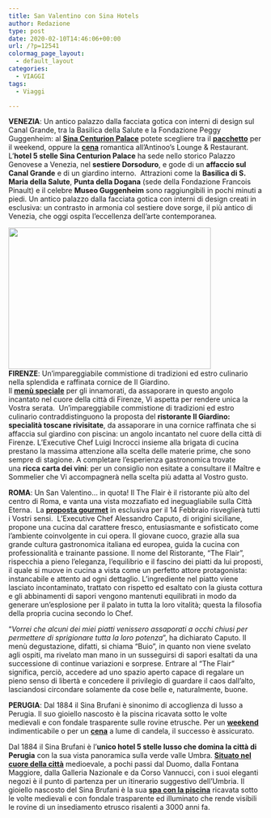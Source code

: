 ```yaml
---
title: San Valentino con Sina Hotels
author: Redazione
type: post
date: 2020-02-10T14:46:06+00:00
url: /?p=12541
colormag_page_layout:
  - default_layout
categories:
  - VIAGGI
tags:
  - Viaggi

---
```

**VENEZIA**: Un antico palazzo dalla facciata gotica con interni di design sul Canal Grande, tra la Basilica della Salute e la Fondazione Peggy Guggenheim: al **<a href="https://sina.musvc3.net/e/t?q=6%3dDb7VF%26H%3d1%26G%3d0c8%26H%3d8Z4ZBc%26u%3dAzPpL_xwSs_97_rtYv_29_xwSs_8BwP3.OiGgDoMkHs.6uI_rtYv_29oP_rtYv_29n_NQvV_XfLoJa-6kJtNxEoG4g7a-v7l4iA-v8tAzBg_NQvV_Xf%267%3dsQsOiY.n8z%26Es%3dT9f3" target="_blank" rel="noopener">Sina Centurion Palace</a>** potete scegliere tra il <a href="https://sina.musvc3.net/e/t?q=7%3dNbGWP%26H%3dA%26H%3dJcH%26I%3dHZDaLc%265%3dB0PzM_8wct_I7_2uiv_B0_8wct_HB7QC.8v59Px99OlI5GsHw.9yG_8wct_HB299A2PqPsI4O_2uiv_B067m7xA4Ny.D4G2_Nawf_YpCt_L2ItK4N5_OoF_8wct_I0AVJ_Nawf_XFCt_7v6uNqI_8wct_I0BUMc_2uiv_BZt9_2uiv_C8GdFWJ_Nawf_XFCt_O4C2A_2uiv_C8GbAbN_Nawf_XFFyJqOq_ExN_8wct_I0sNq_Nawf_XF_Aq_Nawf_YnV.GXBXObHcO.eDdIaBXJW.A5q7kYNfCUGZJU-GZIcKdEYOb.AYNfCUGZJU%26t%3dI5MB9C.HuP%26sM%3dGYJW" target="_blank" rel="noopener"><strong>pacchetto</strong></a> per il weekend, oppure la **<a href="https://sina.musvc3.net/e/t?q=3%3dQXDSS%26D%3d8%26D%3dMYE%26E%3dKVAWOY%262%3d8CLwI_AsZp_L3_yqlr_96_AsZp_K84MF.KpDt0vJxDz.38E_yqlr_96tKz5CK_yqlr_96DHsEt6z_HjuW_RyolDD1t3h_JXsi_Tm3xF_yqlr_96TF197Gv-mxF2-stF-c157uJ2Fv.Fw8%26k%3dCDK33L.FlJ%262K%3d8SSU" target="_blank" rel="noopener">cena</a>** romantica all&#8217;Antinoo&#8217;s Lounge & Restaurant.  L&#8217;**hotel 5 stelle Sina Centurion Palace** ha sede nello storico Palazzo Genovese a Venezia, nel **sestiere Dorsoduro**, e gode di un **affaccio sul Canal Grande** e di un giardino interno.  Attrazioni come la **Basilica di S. Maria della Salute**, **Punta della Dogana** (sede della Fondazione Francois Pinault) e il celebre **Museo Guggenheim** sono raggiungibili in pochi minuti a piedi. Un antico palazzo dalla facciata gotica con interni di design creati in esclusiva: un contrasto in armonia col sestiere dove sorge, il più antico di Venezia, che oggi ospita l’eccellenza dell’arte contemporanea.

**<img decoding="async" loading="lazy" class="alignleft wp-image-12542" src="https://progressonline.it/wp-content/uploads/2020/02/hotel-300x209.jpg" alt="" width="400" height="279" />FIRENZE**: Un&#8217;impareggiabile commistione di tradizioni ed estro culinario nella splendida e raffinata cornice de Il Giardino.  
Il <a href="https://sina.musvc3.net/e/t?q=4%3dTVBTV%26B%3d6%26E%3dPWC%26F%3dNT9XRW%26z%3d9FJuJ_DqXq_O1_wrop_77_DqXq_N62NI.InEw8tK1Bx.4AC_wrop_77wIx6FI_wrop_77GFqFw4x_ImsU_S2mjEG2w1f_HVtl_Rk9HC_wrop_77eB-L0wHi00E_wrop_77i5sL-o-vfC1Dy00E-7aNZ-NC-c9fIz9sF.B4k%265%3d9KxMyS.s6F%269x%3dROZ8" target="_blank" rel="noopener"><strong>menù speciale</strong></a> per gli innamorati, da assaporare in questo angolo incantato nel cuore della città di Firenze, Vi aspetta per rendere unica la Vostra serata.  Un&#8217;impareggiabile commistione di tradizioni ed estro culinario contraddistinguono la proposta del **ristorante Il Giardino: specialità toscane rivisitate**, da assaporare in una cornice raffinata che si affaccia sul giardino con piscina: un angolo incantato nel cuore della città di Firenze. L’Executive Chef Luigi Incrocci insieme alla brigata di cucina prestano la massima attenzione alla scelta delle materie prime, che sono sempre di stagione. A completare l’esperienza gastronomica trovate una **ricca carta dei vini**: per un consiglio non esitate a consultare il Maître e Sommelier che Vi accompagnerà nella scelta più adatta al Vostro gusto.

**ROMA**: Un San Valentino&#8230; in quota! Il The Flair è il ristorante più alto del centro di Roma, e vanta una vista mozzafiato ed ineguagliabile sulla Città Eterna.  La [**proposta gourmet**][1] in esclusiva per il 14 Febbraio risveglierà tutti i Vostri sensi.  L’Executive Chef Alessandro Caputo, di origini siciliane, propone una cucina dal carattere fresco, entusiasmante e sofisticato come l’ambiente coinvolgente in cui opera. Il giovane cuoco, grazie alla sua grande cultura gastronomica italiana ed europea, guida la cucina con professionalità e trainante passione. Il nome del Ristorante, “The Flair”, rispecchia a pieno l’eleganza, l’equilibrio e il fascino dei piatti da lui proposti, il quale si muove in cucina a vista come un perfetto attore protagonista: instancabile e attento ad ogni dettaglio. L’ingrediente nel piatto viene lasciato incontaminato, trattato con rispetto ed esaltato con la giusta cottura e gli abbinamenti di sapori vengono mantenuti equilibrati in modo da generare un’esplosione per il palato in tutta la loro vitalità; questa la filosofia della propria cucina secondo lo Chef.

“_Vorrei che alcuni dei miei piatti venissero assaporati a occhi chiusi per permettere di sprigionare tutta la loro potenza_”, ha dichiarato Caputo. Il menù degustazione, difatti, si chiama “Buio”, in quanto non viene svelato agli ospiti, ma rivelato man mano in un susseguirsi di sapori esaltati da una successione di continue variazioni e sorprese. Entrare al “The Flair” significa, perciò, accedere ad uno spazio aperto capace di regalare un pieno senso di libertà e concedere il privilegio di guardare il caos dall’alto, lasciandosi circondare solamente da cose belle e, naturalmente, buone.

**PERUGIA**: Dal 1884 il Sina Brufani è sinonimo di accoglienza di lusso a Perugia. Il suo gioiello nascosto è la piscina ricavata sotto le volte medievali e con fondale trasparente sulle rovine etrusche. Per un **<a href="https://sina.musvc3.net/e/t?q=5%3dAcUUC%26I%3dO%26F%3d7dV%26G%3d5aRY9d%26I%3d0wQDK_uxqr_68_FsVw_P8_uxqr_5CKOz.903vQB7vPzGrH7Fj.0CE_uxqr_5CF7vBFNdQ7GqP_FsVw_P8s815kBHLl.EHEo_OouS_Z4Ag_MFGgLHLr_P3D_uxqr_6AOY7_OouS_YTAg_804hO5G_uxqr_6APb7_OouS_YT6f_OouS_Z2aBf_FsVw_PXlA_GLlI3_JTzn_UgXTSAd_FsVw_PXoFB9x8_7Fw_OouS_Z2Aw8_FsVw_PX_j8_FsVw_Q65.dTZ5gPW6.fRb6bPV7X.OWAgQ3d8yS4aXS-4aWa8eSWBc.OWAgQS4aXS%26g%3dJIKy0Q.FhQ%267K%3d4ZXU" target="_blank" rel="noopener">weekend</a>** indimenticabile o per un **<a href="https://sina.musvc3.net/e/t?q=A%3dIbMaK%26H%3dG%26L%3dEcN%26M%3dCZJeGc%26A%3dF5P6Q_3wix_D7_8ydv_HD_3wix_CBCU8.OyLlD5RpH9.AzI_8ydv_HDlO9C5O_8ydv_HD6L2Ml09_Pbyf_ZqsuL69l7q_Ng1a_Xv03Q_8ydv_HDNK2JtJ9_Pbyf_ZFXP1lJ_8ydv_HcCfl9wA4RtJ5_Pbyf_ZFXPZKXP.NoB%26t%3dK6OBAD.JuR%26tO%3dGaKY" target="_blank" rel="noopener">cena</a>** a lume di candela, il successo è assicurato.

Dal 1884 il Sina Brufani è l’**unico hotel 5 stelle lusso che domina la città di Perugia** con la sua vista panoramica sulla verde valle Umbra. **<a href="https://www.sinahotels.com/it/h/sina-brufani-perugia/location.html" target="_blank" rel="noopener">Situato nel cuore della città</a>** medioevale, a pochi passi dal Duomo, dalla Fontana Maggiore, dalla Galleria Nazionale e da Corso Vannucci, con i suoi eleganti negozi è il punto di partenza per un itinerario suggestivo dell’Umbria. Il gioiello nascosto del Sina Brufani è la sua **<a href="https://www.sinahotels.com/it/h/sina-brufani-perugia/hotel-con-spa-umbria.html" target="_blank" rel="noopener">spa con la piscina</a>** ricavata sotto le volte medievali e con fondale trasparente ed illuminato che rende visibili le rovine di un insediamento etrusco risalenti a 3000 anni fa.

 [1]: https://sina.musvc3.net/e/t?q=7%3dNXPWP%26D%3dJ%26H%3dJYQ%26I%3dHVMaLY%26D%3dB0L9M_8slt_I3_Auir_K0_8slt_H8FQC.K2Hq08NuDB.75E_Auir_K0qKB90K_Auir_K0AH5Iq6B_Lgui_VvoxHA_Jjwf_TyBr4_Auir_K0j0x_Lgui_VKTSj232L_8slt_HWKd-_8slt_HWKd377_Lgui_VKeL_Lgui_VKdR_Lgui_VKTSwqF_Auir_KY5q3tHbo5277NyF8_Lgui_VKTSVPTS.Jt8%26w%3dGAKE7I.FxN%26yK%3dJWPU